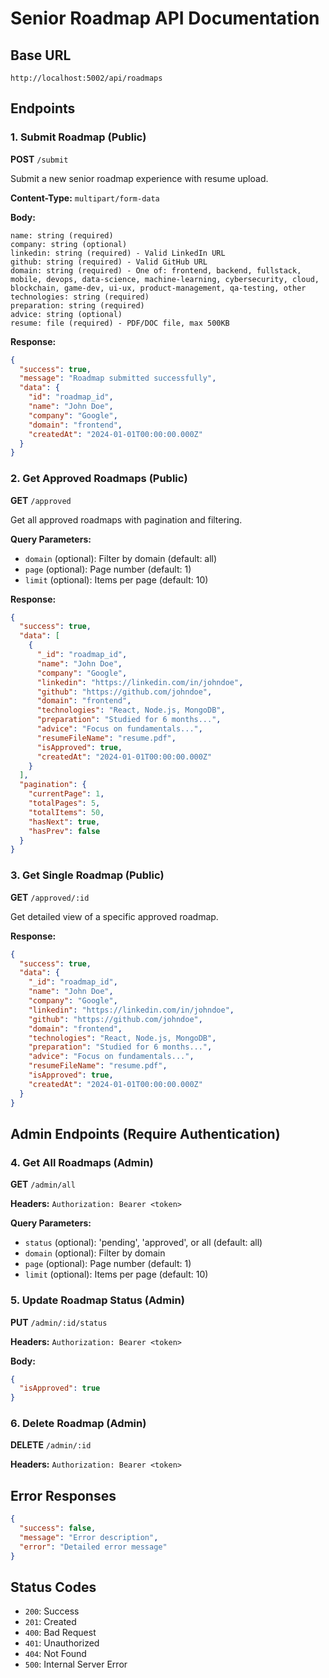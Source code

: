 # Senior Roadmap API Documentation

## Base URL
`http://localhost:5002/api/roadmaps`

## Endpoints

### 1. Submit Roadmap (Public)
**POST** `/submit`

Submit a new senior roadmap experience with resume upload.

**Content-Type:** `multipart/form-data`

**Body:**
```
name: string (required)
company: string (optional)
linkedin: string (required) - Valid LinkedIn URL
github: string (required) - Valid GitHub URL  
domain: string (required) - One of: frontend, backend, fullstack, mobile, devops, data-science, machine-learning, cybersecurity, cloud, blockchain, game-dev, ui-ux, product-management, qa-testing, other
technologies: string (required)
preparation: string (required)
advice: string (optional)
resume: file (required) - PDF/DOC file, max 500KB
```

**Response:**
```json
{
  "success": true,
  "message": "Roadmap submitted successfully",
  "data": {
    "id": "roadmap_id",
    "name": "John Doe",
    "company": "Google",
    "domain": "frontend",
    "createdAt": "2024-01-01T00:00:00.000Z"
  }
}
```

### 2. Get Approved Roadmaps (Public)
**GET** `/approved`

Get all approved roadmaps with pagination and filtering.

**Query Parameters:**
- `domain` (optional): Filter by domain (default: all)
- `page` (optional): Page number (default: 1)
- `limit` (optional): Items per page (default: 10)

**Response:**
```json
{
  "success": true,
  "data": [
    {
      "_id": "roadmap_id",
      "name": "John Doe",
      "company": "Google",
      "linkedin": "https://linkedin.com/in/johndoe",
      "github": "https://github.com/johndoe",
      "domain": "frontend",
      "technologies": "React, Node.js, MongoDB",
      "preparation": "Studied for 6 months...",
      "advice": "Focus on fundamentals...",
      "resumeFileName": "resume.pdf",
      "isApproved": true,
      "createdAt": "2024-01-01T00:00:00.000Z"
    }
  ],
  "pagination": {
    "currentPage": 1,
    "totalPages": 5,
    "totalItems": 50,
    "hasNext": true,
    "hasPrev": false
  }
}
```

### 3. Get Single Roadmap (Public)
**GET** `/approved/:id`

Get detailed view of a specific approved roadmap.

**Response:**
```json
{
  "success": true,
  "data": {
    "_id": "roadmap_id",
    "name": "John Doe",
    "company": "Google",
    "linkedin": "https://linkedin.com/in/johndoe",
    "github": "https://github.com/johndoe",
    "domain": "frontend",
    "technologies": "React, Node.js, MongoDB",
    "preparation": "Studied for 6 months...",
    "advice": "Focus on fundamentals...",
    "resumeFileName": "resume.pdf",
    "isApproved": true,
    "createdAt": "2024-01-01T00:00:00.000Z"
  }
}
```

## Admin Endpoints (Require Authentication)

### 4. Get All Roadmaps (Admin)
**GET** `/admin/all`

**Headers:** `Authorization: Bearer <token>`

**Query Parameters:**
- `status` (optional): 'pending', 'approved', or all (default: all)
- `domain` (optional): Filter by domain
- `page` (optional): Page number (default: 1)
- `limit` (optional): Items per page (default: 10)

### 5. Update Roadmap Status (Admin)
**PUT** `/admin/:id/status`

**Headers:** `Authorization: Bearer <token>`

**Body:**
```json
{
  "isApproved": true
}
```

### 6. Delete Roadmap (Admin)
**DELETE** `/admin/:id`

**Headers:** `Authorization: Bearer <token>`

## Error Responses

```json
{
  "success": false,
  "message": "Error description",
  "error": "Detailed error message"
}
```

## Status Codes
- `200`: Success
- `201`: Created
- `400`: Bad Request
- `401`: Unauthorized
- `404`: Not Found
- `500`: Internal Server Error